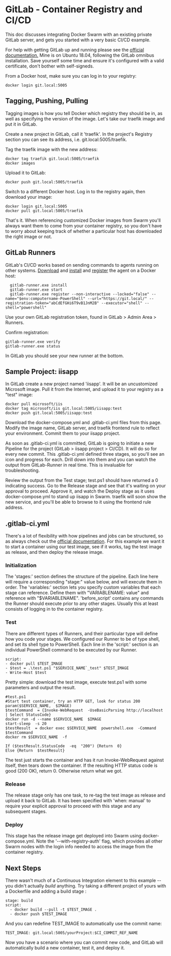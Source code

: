 # GitLab - Container Registry and CI/CD
This doc discusses integrating Docker Swarm with an existing private GitLab server, and gets you started with a very basic CI/CD example.

For help with getting GitLab up and running please see the [official documentation.](https://docs.gitlab.com/omnibus/) Mine is on Ubuntu 18.04, following the GitLab omnibus installation. Save yourself some time and ensure it's configured with a valid certificate, don't bother with self-signeds.

From a Docker host, make sure you can log in to your registry:

    docker login git.local:5005

## Tagging, Pushing, Pulling
Tagging images is how you tell Docker which registry they should be in, as well as specifying the version of the image. Let's take our traefik image and put it in GitLab.

Create a new project in GitLab, call it 'traefik'. In the project's Registry section you can see its address, i.e. git.local:5005/traefik.

Tag the traefik image with the new address:

    docker tag traefik git.local:5005/traefik
    docker images
Upload it to GitLab:

    docker push git.local:5005/traefik

Switch to a different Docker host. Log in to the registry again, then download your image:

    docker login git.local:5005
    docker pull git.local:5005/traefik

That's it. When referencing customized Docker images from Swarm you'll always want them to come from your container registry, so you don't have to worry about keeping track of whether a particular host has downloaded the right image or not.

## GitLab Runners
GitLab's CI/CD works based on sending commands to agents running on other systems. [Download](https://gitlab-runner-downloads.s3.amazonaws.com/latest/binaries/gitlab-runner-windows-amd64.exe) and [install](https://docs.gitlab.com/runner/install/windows.html) and [register](https://docs.gitlab.com/runner/register/index.html) the agent on a Docker host:

      gitlab-runner.exe install
      gitlab-runner.exe start
      gitlab-runner.exe register --non-interactive --locked="false" --name="$env:computername-PowerShell" --url="https://git.local/" --registration-token="abCdEfGHi6T9vB1JnM2B" --executor="shell" --shell="powershell"
Use your own GitLab registration token, found in GitLab > Admin Area > Runners.

Confirm registration:

    gitlab-runner.exe verify
    gitlab-runner.exe status
In GitLab you should see your new runner at the bottom.

## Sample Project: iisapp
In GitLab create a new project named 'iisapp'. It will be an uncustomized Microsoft image. Pull it from the Internet, and upload it to your registry as a "test" image:

    docker pull microsoft/iis
    docker tag microsoft/iis git.local:5005/iisapp:test
    docker push git.local:5005/iisapp:test
Download the docker-compose.yml and .gitlab-ci.yml files from this page. Modify the image name, GitLab server, and traefik frontend rule to reflect your environment. Commit them to your iisapp project.

As soon as .gitlab-ci.yml is committed, GitLab is going to initiate a new Pipeline for the project (GitLab > iisapp project > CI/CD). It will do so for every new commit. This .gitlab-ci.yml defined three stages, so you'll see an icon and progress for each. Drill down into them and you can watch the output from GitLab-Runner in real time. This is invaluable for troubleshooting.

Review the output from the Test stage; test.ps1 should have returned a 0 indicating success. Go to the Release stage and see that it's waiting on your approval to proceed. Approve it, and watch the Deploy stage as it uses docker-compose.yml to stand up iisapp in Swarm. traefik will soon show the new service, and you'll be able to browse to it using the frontend rule address.

## .gitlab-ci.yml
There's a lot of flexibility with how pipelines and jobs can be structured, so as always check out the [official documentation](https://docs.gitlab.com/ee/ci/yaml/). For this example we want it to start a container using our test image, see if it works, tag the test image as release, and then deploy the release image.

### Initialization
The 'stages:' section defines the structure of the pipeline. Each line here will require a corresponding "stage:" value below, and will execute them in order.
The 'variables:' section lets you specify custom variables that each stage can reference. Define them with "VARIABLENAME: value" and reference with "$VARIABLENAME".
'before_script' contains any commands the Runner should execute prior to any other stages. Usually this at least consists of logging in to the container registry.

### Test
There are different types of Runners, and their particular type will define how you code your stages. We configured our Runner to be of type shell, and set its shell type to PowerShell. Each line in the 'script:' section is an individual PowerShell command to be executed by our Runner.

    script:
    - docker pull $TEST_IMAGE
    - $test = .\test.ps1 "$SERVICE_NAME`_test" $TEST_IMAGE
    - Write-Host $test
Pretty simple: download the test image, execute test.ps1 with some parameters and output the result.

    #test.ps1
    #Start test container, try an HTTP GET, look for status 200
    param($SERVICE_NAME,  $IMAGE)
    $testCommand  = {Invoke-WebRequest  -UseBasicParsing http://localhost | Select StatusCode}
    docker run -d --name $SERVICE_NAME  $IMAGE
    start-sleep  -s 20
    $testResult  = docker exec $SERVICE_NAME  powershell.exe  -Command $testCommand
    docker rm $SERVICE_NAME  -f
    
    If ($testResult.StatusCode  -eq  "200") {Return  0}
    Else {Return  $testResult}
The test just starts the container and has it run Invoke-WebRequest against itself, then tears down the container. If the resulting HTTP status code is good (200 OK), return 0. Otherwise return what we got.

### Release
The release stage only has one task, to re-tag the test image as release and upload it back to GitLab. It has been specified with 'when: manual' to require your explicit approval to proceed with this stage and any subsequent stages.

### Deploy
This stage has the release image get deployed into Swarm using docker-compose.yml. Note the '--with-registry-auth' flag, which provides all other Swarm nodes with the login info needed to access the image from the container registry.

## Next Steps
There wasn't much of a Continuous Integration element to this example -- you didn't actually *build* anything. Try taking a different project of yours with a Dockerfile and adding a build stage :

    stage: build
    script:
      - docker build --pull -t $TEST_IMAGE .
      - docker push $TEST_IMAGE
And you can redefine TEST_IMAGE to automatically use the commit name:

    TEST_IMAGE: git.local:5005/yourProject:$CI_COMMIT_REF_NAME

Now you have a scenario where you can commit new code, and GitLab will automatically build a new container, test it, and deploy it.
